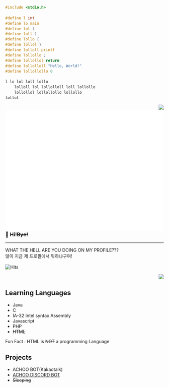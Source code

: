 ```c
#include <stdio.h>

#define l int
#define lo main
#define lol (
#define loll )
#define lollo {
#define lollol }
#define lolloll printf
#define lollollo ;
#define lollollol return
#define lollolloll "Hello, World!"
#define lollollollo 0

l lo lol loll lollo
    lolloll lol lollolloll loll lollollo
    lollollol lollollollo lollollo
lollol
```


<img align="right" src="https://github-readme-stats.vercel.app/api?username=williameom5678&show_icons=true&count_private=true&include_all_commits=true" /><br>
<img align="right" src="https://github.com/williameom5678/williameom5678/blob/main/github-metrics.svg" /><br>

### 👋 Hi!~~Bye!~~

-----

WHAT THE HELL ARE YOU DOING ON MY PROFILE???<br>
않이 지금 제 프로필에서 뭐하냐구여!<br><br>![Hits](https://hits.seeyoufarm.com/api/count/incr/badge.svg?url=https%3A%2F%2Fgithub.com%2Fwilliameom5678%2Fwilliameom5678&count_bg=%2379C83D&title_bg=%23555555&icon=&icon_color=%23E7E7E7&title=hits&edge_flat=false)
<!--![Top Langs](https://github-readme-stats.vercel.app/api/top-langs/?username=williameom5678&layout=compact)-->
<img align="right" src="https://github-readme-stats.vercel.app/api/top-langs/?username=williameom5678&layout=compact" /><br>

## Learning Languages

- Java
- C
- IA-32 Intel syntax Assembly
- Javascript
- PHP
- ~~HTML~~

Fun Fact : HTML is ~~NOT~~ a programming Language

## Projects

- ACHOO BOT(Kakaotalk)
- [ACHOO DISCORD BOT](https://discord.com/oauth2/authorize?client_id=713656780374147102&permissions=8&scope=bot)
- ~~Sleeping~~
<!--
**williameom5678/williameom5678** is a ✨ _special_ ✨ repository because its `README.md` (this file) appears on your GitHub profile.

Here are some ideas to get you started:

- 🔭 I’m currently working on ...
- 🌱 I’m currently learning ...
- 👯 I’m looking to collaborate on ...
- 🤔 I’m looking for help with ...
- 💬 Ask me about ...
- 📫 How to reach me: ...
- 😄 Pronouns: ...
- ⚡ Fun fact: ...
-->
